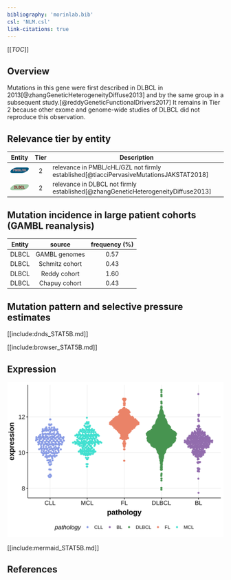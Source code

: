 ```yaml
---
bibliography: 'morinlab.bib'
csl: 'NLM.csl'
link-citations: true
---
```

[[_TOC_]]

## Overview

Mutations in this gene were first described in DLBCL in 2013[@zhangGeneticHeterogeneityDiffuse2013] and by the same group in a subsequent study.[@reddyGeneticFunctionalDrivers2017] It remains in Tier 2 because other exome and genome-wide studies of DLBCL did not reproduce this observation. 



## Relevance tier by entity

|Entity|Tier|Description                              |
|:------:|:----:|-----------------------------------------|
|![PMBL](images/icons/PMBL_tier2.png)|2|relevance in PMBL/cHL/GZL not firmly established[@tiacciPervasiveMutationsJAKSTAT2018]|
|![DLBCL](images/icons/DLBCL_tier2.png) |2   |relevance in DLBCL not firmly established[@zhangGeneticHeterogeneityDiffuse2013]|

## Mutation incidence in large patient cohorts (GAMBL reanalysis)

|Entity|source        |frequency (%)|
|:------:|:--------------:|:-------------:|
|DLBCL |GAMBL genomes |0.57         |
|DLBCL |Schmitz cohort|0.43         |
|DLBCL |Reddy cohort  |1.60         |
|DLBCL |Chapuy cohort |0.43         |

## Mutation pattern and selective pressure estimates

[[include:dnds_STAT5B.md]]



[[include:browser_STAT5B.md]]

## Expression
![](images/gene_expression/STAT5B_by_pathology.svg)
<!-- ORIGIN: zhangGeneticHeterogeneityDiffuse2013 -->
<!-- PMBL: tiacciPervasiveMutationsJAKSTAT2018b -->
<!-- DLBCL: zhangGeneticHeterogeneityDiffuse2013 -->

[[include:mermaid_STAT5B.md]]

## References
